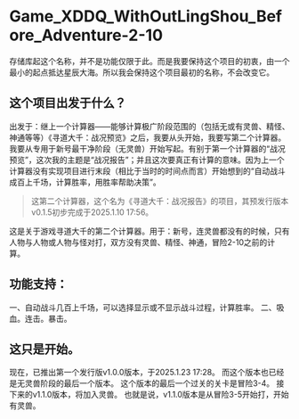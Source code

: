 # Game_XDDQ_WithOutLingShou_Before_Adventure-2-10

存储库起这个名称，并不是功能仅限于此。而是我要保持这个项目的初衷，由一个最小的起点抵达星辰大海。所以我会保持这个项目最初的名称，不会改变它。

## 这个项目出发于什么？

出发于：继上一个计算器——能够计算极广阶段范围的（包括无或有灵兽、精怪、神通等等）《寻道大千：战况预览》之后，我要从头开始，我要写第二个计算器。我要从专用于新号最干净阶段（无灵兽）开始写起。有别于第一个计算器的“战况预览”，这次我的主题是“战况报告”；并且这次要真正有计算的意味。因为上一个计算器没有实现项目进行末段（相比于当时的时间点而言）开始想到的“自动战斗成百上千场，计算胜率，用胜率帮助决策”。

> 这第二个计算器，这个名为《寻道大千：战况报告》的项目，其预发行版本v0.1.5初步完成于2025.1.10 17:56。

这是关于游戏寻道大千的第二个计算器。用于：新号，连灵兽都没有的时候，只有人物与人物或人物与怪对打，双方没有灵兽、精怪、神通，冒险2-10之前的计算。

## 功能支持：
一、自动战斗几百上千场，可以选择显示或不显示战斗过程，计算胜率。
二、吸血。连击。暴击。

## 这只是开始。

现在，已推出第一个发行版v1.0.0版本，于2025.1.23 17:28。
而这个版本也已经是无灵兽阶段的最后一个版本。
这个版本的最后一个过关的关卡是冒险3-4。
接下来的v1.1.0版本，将加入灵兽。
也就是说，v1.1.0版本是从冒险3-5开始打，开始有灵兽。
